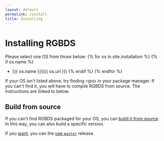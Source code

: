 ```yaml
---
layout: default
permalink: /install
title: Installing
---
```


# Installing RGBDS

Please select one OS from those below:
{% for os in site.installation %}
	{% if os.name %}
- [{{ os.name }}]({{ os.url }})
	{% endif %}
{% endfor %}

If your OS isn't listed above, try finding `rgbds` in your package manager. If you can't find it, you will have to compile RGBDS from source. The instructions are linked to below.

## Build from source

If you can't find RGBDS packaged for your OS, you can [build it from source](/install/source). In this way, you can also build a specific version.

If you [want](/docs/master/#what), you can the [use `master`](/install/master) release.
